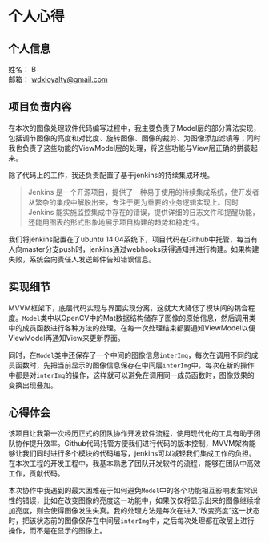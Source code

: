 # 个人心得  
## 个人信息
姓名： B  
邮箱： wdxloyalty@gmail.com  
## 项目负责内容  
在本次的图像处理软件代码编写过程中，我主要负责了Model层的部分算法实现，包括调节图像的亮度和对比度、旋转图像、图像的裁剪、为图像添加滤镜等；同时我也负责了这些功能的ViewModel层的处理，将这些功能与View层正确的拼装起来。  

除了代码上的工作，我还负责配置了基于jenkins的持续集成环境。
> Jenkins 是一个开源项目，提供了一种易于使用的持续集成系统，使开发者从繁杂的集成中解脱出来，专注于更为重要的业务逻辑实现上。同时 Jenkins 能实施监控集成中存在的错误，提供详细的日志文件和提醒功能，还能用图表的形式形象地展示项目构建的趋势和稳定性。  

我们将jenkins配置在了ubuntu 14.04系统下，项目代码在Github中托管，每当有人向master分支push时，jenkins通过webhooks获得通知并进行构建。如果构建失败，系统会向责任人发送邮件告知错误信息。
## 实现细节
MVVM框架下，底层代码实现与界面实现分离，这就大大降低了模块间的耦合程度。`Model`类中以OpenCV中的Mat数据结构储存了图像的原始信息，然后调用类中的成员函数进行各种方法的处理。在每一次处理结束都要通知ViewModel以便ViewModel再通知View来更新界面。

同时，在`Model`类中还保存了一个中间的图像信息`interImg`，每次在调用不同的成员函数时，先把当前显示的图像信息保存在中间层`interImg`中，每次在新的操作中都是对`interImg`的操作，这样就可以避免在调用同一成员函数时，图像效果的变换出现叠加。

## 心得体会  
该项目让我第一次经历正式的团队协作开发软件流程，使用现代化的工具有助于团队协作提升效率。Github代码托管方便我们进行代码的版本控制，MVVM架构能够让我们同时进行多个模块的代码编写，jenkins可以减轻我们集成工作的负担。在本次工程的开发工程中，我基本熟悉了团队开发软件的流程，能够在团队中高效工作，贡献代码。  

本次协作中我遇到的最大困难在于如何避免`Model`中的各个功能相互影响发生常识性的错误，比如在改变图像的亮度这一功能中，如果仅仅将显示出来的图像继续增加亮度，则会使得图像发生失真。我的处理方法是每次在进入“改变亮度”这一状态时，把该状态前的图像保存在中间层`interImg`中，之后每次处理都在改层上进行操作，而不是在显示的图像上。

